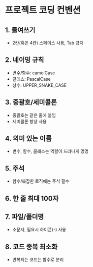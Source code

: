 # 프로젝트 코딩 컨벤션

## 1. 들여쓰기
- 2칸(혹은 4칸) 스페이스 사용, Tab 금지

## 2. 네이밍 규칙
- 변수/함수: camelCase
- 클래스: PascalCase
- 상수: UPPER_SNAKE_CASE

## 3. 중괄호/세미콜론
- 중괄호는 같은 줄에 붙임
- 세미콜론 항상 사용

## 4. 의미 있는 이름
- 변수, 함수, 클래스는 역할이 드러나게 명명

## 5. 주석
- 함수/복잡한 로직에는 주석 필수

## 6. 한 줄 최대 100자

## 7. 파일/폴더명
- 소문자, 필요시 하이픈(-) 사용

## 8. 코드 중복 최소화
- 반복되는 코드는 함수로 분리
